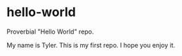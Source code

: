 # hello-world
Proverbial "Hello World" repo.

My name is Tyler. This is my first repo. I hope you enjoy it.
